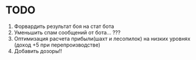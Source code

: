# TODO #
1. Форвардить результат боя на стат бота
2. Уменьшить спам сообщений от бота... ???
3. Оптимизация расчета прибыли(шахт и лесопилок) на низких уровнях (доход +5 при перепроизводстве)
4. Добавить дозоры!!
